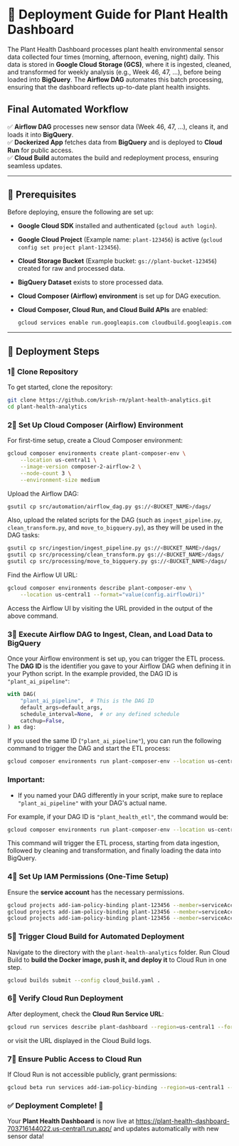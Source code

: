 # 🚀 Deployment Guide for Plant Health Dashboard

The Plant Health Dashboard processes plant health environmental sensor data collected four times (morning, afternoon, evening, night) daily. This data is stored in **Google Cloud Storage (GCS)**, where it is ingested, cleaned, and transformed for weekly analysis (e.g., Week 46, 47, …), before being loaded into **BigQuery**. The **Airflow DAG** automates this batch processing, ensuring that the dashboard reflects up-to-date plant health insights.

## Final Automated Workflow
✅ **Airflow DAG** processes new sensor data (Week 46, 47, …),
   cleans it, and loads it into **BigQuery**.  
✅ **Dockerized App** fetches data from **BigQuery**
   and is deployed to **Cloud Run** for public access.  
✅ **Cloud Build** automates the build and redeployment process,
   ensuring seamless updates.

---

## 🔧 Prerequisites  
Before deploying, ensure the following are set up:  

- **Google Cloud SDK** installed and authenticated (`gcloud auth login`).  
- **Google Cloud Project** (Example name: `plant-123456`) is active (`gcloud config set project plant-123456`).  
- **Cloud Storage Bucket** (Example bucket: `gs://plant-bucket-123456`) created for raw and processed data.  
- **BigQuery Dataset** exists to store processed data.  
- **Cloud Composer (Airflow) environment** is set up for DAG execution.  
- **Cloud Composer, Cloud Run, and Cloud Build APIs** are enabled:  

  ```sh
  gcloud services enable run.googleapis.com cloudbuild.googleapis.com composer.googleapis.com
  ```  

---

## 📌 Deployment Steps

### 1⃣ **Clone Repository**

To get started, clone the repository:

```sh
git clone https://github.com/krish-rm/plant-health-analytics.git
cd plant-health-analytics
```

### 2⃣ **Set Up Cloud Composer (Airflow) Environment**

For first-time setup, create a Cloud Composer environment:

```sh
gcloud composer environments create plant-composer-env \
    --location us-central1 \
    --image-version composer-2-airflow-2 \
    --node-count 3 \
    --environment-size medium
```

Upload the Airflow DAG:

```sh
gsutil cp src/automation/airflow_dag.py gs://<BUCKET_NAME>/dags/
```

Also, upload the related scripts for the DAG (such as `ingest_pipeline.py`, `clean_transform.py`, and `move_to_bigquery.py`), as they will be used in the DAG tasks:

```sh
gsutil cp src/ingestion/ingest_pipeline.py gs://<BUCKET_NAME>/dags/
gsutil cp src/processing/clean_transform.py gs://<BUCKET_NAME>/dags/
gsutil cp src/processing/move_to_bigquery.py gs://<BUCKET_NAME>/dags/
```

Find the Airflow UI URL:

```sh
gcloud composer environments describe plant-composer-env \
    --location us-central1 --format="value(config.airflowUri)"
```

Access the Airflow UI by visiting the URL provided in the output of the above command.

### 3⃣ **Execute Airflow DAG to Ingest, Clean, and Load Data to BigQuery**

Once your Airflow environment is set up, you can trigger the ETL process. The **DAG ID** is the identifier you gave to your Airflow DAG when defining it in your Python script. In the example provided, the DAG ID is `"plant_ai_pipeline"`:

```python
with DAG(
    "plant_ai_pipeline",  # This is the DAG ID
    default_args=default_args,
    schedule_interval=None,  # or any defined schedule
    catchup=False,
) as dag:
```

If you used the same ID (`"plant_ai_pipeline"`), you can run the following command to trigger the DAG and start the ETL process:

```sh
gcloud composer environments run plant-composer-env --location us-central1 dags trigger -- plant_ai_pipeline
```

### **Important:**
- If you named your DAG differently in your script, make sure to replace `"plant_ai_pipeline"` with your DAG's actual name.

For example, if your DAG ID is `"plant_health_etl"`, the command would be:

```sh
gcloud composer environments run plant-composer-env --location us-central1 dags trigger -- plant_health_etl
```

This command will trigger the ETL process, starting from data ingestion, followed by cleaning and transformation, and finally loading the data into BigQuery.

### 4⃣ **Set Up IAM Permissions (One-Time Setup)**

Ensure the **service account** has the necessary permissions.

```sh
gcloud projects add-iam-policy-binding plant-123456 --member=serviceAccount:plant-service-account@plant-123456.iam.gserviceaccount.com --role=roles/storage.admin && \
gcloud projects add-iam-policy-binding plant-123456 --member=serviceAccount:plant-service-account@plant-123456.iam.gserviceaccount.com --role=roles/artifactregistry.writer && \
gcloud projects add-iam-policy-binding plant-123456 --member=serviceAccount:plant-service-account@plant-123456.iam.gserviceaccount.com --role=roles/run.admin && \
```

### 5⃣ **Trigger Cloud Build for Automated Deployment**

Navigate to the directory with the `plant-health-analytics` folder.
Run Cloud Build to **build the Docker image, push it, and deploy it** to Cloud Run in one step.

```sh
gcloud builds submit --config cloud_build.yaml .
```

### 6⃣ **Verify Cloud Run Deployment**

After deployment, check the **Cloud Run Service URL**:

```sh
gcloud run services describe plant-dashboard --region=us-central1 --format='value(status.url)'
```

or visit the URL displayed in the Cloud Build logs.

### 7⃣ **Ensure Public Access to Cloud Run**

If Cloud Run is not accessible publicly, grant permissions:

```sh
gcloud beta run services add-iam-policy-binding --region=us-central1 --member=allUsers --role=roles/run.invoker plant-health-dashboard
```

### ✅ **Deployment Complete!** 🚀
Your **Plant Health Dashboard** is now live at https://plant-health-dashboard-703716144022.us-central1.run.app/ and updates automatically with new sensor data!


